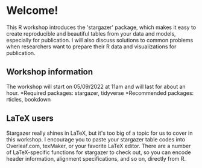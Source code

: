 # Welcome!
This R workshop introduces the 'stargazer' package, which makes it easy to create reproducible and beautiful tables from your data and models, especially for publication. I will also discuss solutions to common problems when researchers want to prepare their R data and visualizations for publication.

## Workshop information
The workshop will start on 05/09/2022 at 11am and will last for about an hour.
*Required packages: stargazer, tidyverse
*Recommended packages: rticles, bookdown

## LaTeX users
Stargazer really shines in LaTeX, but it's too big of a topic for us to cover in this workshop. I encourage you to paste your stargazer table codes into Overleaf.com, texMaker, or your favorite LaTeX editor. There are a number of LaTeX-specific functions for stargazer to check out, so you can encode header information, alignment specifications, and so on, directly from R.

